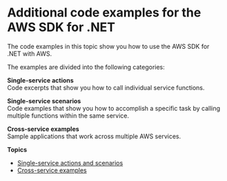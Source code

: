 # Additional code examples for the AWS SDK for \.NET<a name="csharp_code_examples"></a>

The code examples in this topic show you how to use the AWS SDK for \.NET with AWS\.

The examples are divided into the following categories:

**Single\-service actions**  
Code excerpts that show you how to call individual service functions\.

**Single\-service scenarios**  
Code examples that show you how to accomplish a specific task by calling multiple functions within the same service\.

**Cross\-service examples**  
Sample applications that work across multiple AWS services\.

**Topics**
+ [Single\-service actions and scenarios](csharp_code_examples_categorized.md)
+ [Cross\-service examples](csharp_code_examples_cross_service.md)
